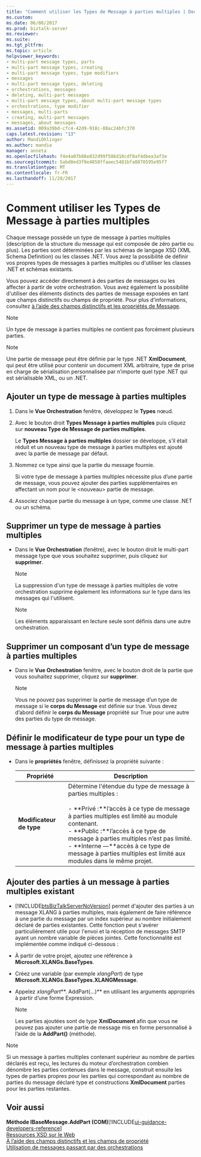 ```yaml
---
title: "Comment utiliser les Types de Message à parties multiples | Documents Microsoft"
ms.custom: 
ms.date: 06/08/2017
ms.prod: biztalk-server
ms.reviewer: 
ms.suite: 
ms.tgt_pltfrm: 
ms.topic: article
helpviewer_keywords:
- multi-part message types, parts
- multi-part message types, creating
- multi-part message types, type modifiers
- messages
- multi-part message types, deleting
- orchestrations, messages
- deleting, multi-part messages
- multi-part message types, about multi-part message types
- orchestrations, type modifier
- messages, multi-parts
- creating, multi-part messages
- messages, about messages
ms.assetid: 009a39bd-cfc4-42d9-918c-88ac24bfc370
caps.latest.revision: "13"
author: MandiOhlinger
ms.author: mandia
manager: anneta
ms.openlocfilehash: f4e4a07b88e832d99f586d10cdf8af4dbea3af3e
ms.sourcegitcommit: 5abd0ed3f9e4858ffaaec5481bfa8878595e95f7
ms.translationtype: MT
ms.contentlocale: fr-FR
ms.lasthandoff: 11/28/2017
---
```

# <a name="how-to-use-multi-part-message-types"></a>Comment utiliser les Types de Message à parties multiples
Chaque message possède un type de message à parties multiples (description de la structure du message qui est composée de zéro partie ou plus). Les parties sont déterminées par les schémas de langage XSD (XML Schema Definition) ou les classes .NET. Vous avez la possibilité de définir vos propres types de messages à parties multiples ou d'utiliser les classes .NET et schémas existants.  
  
 Vous pouvez accéder directement à des parties de messages ou les affecter à partir de votre orchestration. Vous avez également la possibilité d'utiliser des éléments distincts des parties de message exposées en tant que champs distinctifs ou champs de propriété. Pour plus d’informations, consultez [à l’aide des champs distinctifs et les propriétés de Message](../core/using-distinguished-fields-and-property-fields.md).  
  
> [!NOTE]
>  Un type de message à parties multiples ne contient pas forcément plusieurs parties.  
  
> [!NOTE]
>  Une partie de message peut être définie par le type .NET **XmlDocument**, qui peut être utilisé pour contenir un document XML arbitraire, type de prise en charge de sérialisation personnalisée par n’importe quel type .NET qui est sérialisable XML, ou un .NET.  
  
## <a name="add-a-multi-part-message-type"></a>Ajouter un type de message à parties multiples  
  
1.  Dans le **Vue Orchestration** fenêtre, développez le **Types** nœud.  
  
2.  Avec le bouton droit **Types Message à parties multiples** puis cliquez sur **nouveau Type de Message de parties multiples**.  
  
     Le **Types Message à parties multiples** dossier se développe, s’il était réduit et un nouveau type de message à parties multiples est ajouté avec la partie de message par défaut.  
  
3.  Nommez ce type ainsi que la partie du message fournie.  
  
     Si votre type de message à parties multiples nécessite plus d’une partie de message, vous pouvez ajouter des parties supplémentaires en affectant un nom pour le \<nouveau\> partie de message.  
  
4.  Associez chaque partie du message à un type, comme une classe .NET ou un schéma.  
  
## <a name="remove-a-multi-part-message-type"></a>Supprimer un type de message à parties multiples  
  
-   Dans le **Vue Orchestration** (fenêtre), avec le bouton droit le multi-part message type que vous souhaitez supprimer, puis cliquez sur **supprimer**.  
  
    > [!NOTE]
    >  La suppression d'un type de message à parties multiples de votre orchestration supprime également les informations sur le type dans les messages qui l'utilisent.  
  
    > [!NOTE]
    >  Les éléments apparaissant en lecture seule sont définis dans une autre orchestration.  
  
## <a name="remove-a-part-from-a-multi-part-message-type"></a>Supprimer un composant d’un type de message à parties multiples  
  
-   Dans le **Vue Orchestration** fenêtre, avec le bouton droit de la partie que vous souhaitez supprimer, cliquez sur **supprimer**.  
  
    > [!NOTE]
    >  Vous ne pouvez pas supprimer la partie de message d’un type de message si le **corps du Message** est définie sur true. Vous devez d’abord définir le **corps du Message** propriété sur True pour une autre des parties du type de message.  
  
## <a name="set-the-type-modifier-for-a-multi-part-message-type"></a>Définir le modificateur de type pour un type de message à parties multiples  
  
-   Dans le **propriétés** fenêtre, définissez la propriété suivante :  
  
    |Propriété| Description|  
    |--------------|-----------------|  
    |**Modificateur de type**|Détermine l'étendue du type de message à parties multiples :<br /><br /> -   **Privé :**l’accès à ce type de message à parties multiples est limité au module contenant.<br />-   **Public :**l’accès à ce type de message à parties multiples n’est pas limité.<br />-   **Interne —**accès à ce type de message à parties multiples est limité aux modules dans le même projet.|  
  
## <a name="add-parts-to-an-existing-multi-part-message"></a>Ajouter des parties à un message à parties multiples existant  
  
-   [!INCLUDE[btsBizTalkServerNoVersion](../includes/btsbiztalkservernoversion-md.md)] permet d'ajouter des parties à un message XLANG à parties multiples, mais également de faire référence à une partie du message par un index supérieur au nombre initialement déclaré de parties existantes. Cette fonction peut s'avérer particulièrement utile pour l'envoi et la réception de messages SMTP ayant un nombre variable de pièces jointes. Cette fonctionnalité est implémentée comme indiqué ci-dessous :  
  
-   À partir de votre projet, ajoutez une référence à **Microsoft.XLANGs.BaseTypes**.  
  
-   Créez une variable (par exemple *xlangPart*) de type **Microsoft.XLANGs.BaseTypes.XLANGMessage**.  
  
-   Appelez *xlangPart***. AddPart(...)**  en utilisant les arguments appropriés à partir d’une forme Expression.  
  
    > [!NOTE]
    >  Les parties ajoutées sont de type **XmlDocument** afin que vous ne pouvez pas ajouter une partie de message mis en forme personnalisé à l’aide de la **AddPart()** (méthode).  
  
> [!NOTE]
>  Si un message à parties multiples contenant supérieur au nombre de parties déclarés est reçu, les lectures du moteur d’orchestration combien dénombre les parties contenues dans le message, construit ensuite les types de parties propres pour les parties qui correspondant au nombre de parties du message déclaré type et constructions **XmlDocument** parties pour les parties restantes.  
  
## <a name="see-also"></a>Voir aussi  
 **Méthode IBaseMessage.AddPart (COM)**[!INCLUDE[ui-guidance-developers-reference](../includes/ui-guidance-developers-reference.md)]  
 [Ressources XSD sur le Web](../core/xsd-resources-on-the-web.md)   
 [À l’aide des champs distinctifs et les champs de propriété](../core/using-distinguished-fields-and-property-fields.md)   
 [Utilisation de messages passant par des orchestrations](../core/using-messages-in-orchestrations.md)